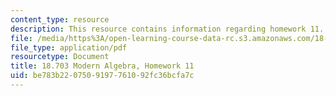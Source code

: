```yaml
---
content_type: resource
description: This resource contains information regarding homework 11.
file: /media/https%3A/open-learning-course-data-rc.s3.amazonaws.com/18-703-modern-algebra-spring-2013/be783b2207509197761092fc36bcfa7c_MIT18_703S13_h11.pdf
file_type: application/pdf
resourcetype: Document
title: 18.703 Modern Algebra, Homework 11
uid: be783b22-0750-9197-7610-92fc36bcfa7c
---
```

